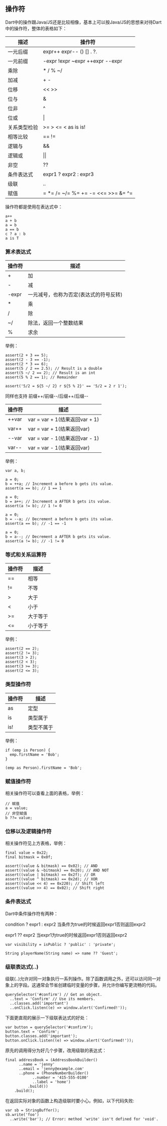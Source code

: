 ## 操作符
Dart中的操作跟Java/JS还是比较相像，基本上可以按Java/JS的思想来对待Dart中的操作符，整体的表格如下：

|描述|操作符|
| ------ | ------ |
|一元后缀|expr++ expr--    ()    []    .    ?.|
|一元前缀|-expr    !expr    ~expr    ++expr    --expr|
|乘除|*    /    %  ~/|
|加减|+    -|
|位移|<<    >>|
|位与|&|
|位非|^|
|位或|\||
|关系类型检验|>=    >    <=    <    as    is    is!|
|相等比较|==    != |
|逻辑与|&&|
|逻辑或|\|\||
|非空|??|
|条件表达式|expr1 ? expr2 : expr3|
|级联|..|
|赋值|=    *=    /=    ~/=    %=    +=    -=    <<=    >>=    &=    ^=    |=    ??=|

操作符都是使用在表达式中：

```
a++
a + b
a = b
a == b
c ? a : b
a is T
```
### 算术表达式
|操作符|描述|
| ------ | ------ |
|+|加|
|-|减|
|-expr|一元减号，也称为否定(表达式的符号反转)|
|\*|乘|
|/|除|
|~/|除法，返回一个整数结果|
|%|求余|
举例：

```
assert(2 + 3 == 5);
assert(2 - 3 == -1);
assert(2 * 3 == 6);
assert(5 / 2 == 2.5); // Result is a double
assert(5 ~/ 2 == 2); // Result is an int
assert(5 % 2 == 1); // Remainder

assert('5/2 = ${5 ~/ 2} r ${5 % 2}' == '5/2 = 2 r 1');
```
同样也支持 前缀++/前缀--/后缀++/后缀--

|操作符|描述|
| ------ | ------ |
|++var|var = var + 1(结果返回var + 1)|
|var++|var = var + 1(结果返回var)|
|--var|var = var - 1(结果返回var - 1)|
|var--|var = var - 1(结果返回var)|
举例：

```
var a, b;

a = 0;
b = ++a; // Increment a before b gets its value.
assert(a == b); // 1 == 1

a = 0;
b = a++; // Increment a AFTER b gets its value.
assert(a != b); // 1 != 0

a = 0;
b = --a; // Decrement a before b gets its value.
assert(a == b); // -1 == -1

a = 0;
b = a--; // Decrement a AFTER b gets its value.
assert(a != b); // -1 != 0
```
### 等式和关系运算符
|操作符|描述|
| ------ | ------ |
|==|相等|
|!=|不等|
|>|大于|
|<|小于|
|>=|大于等于|
|<=|小于等于|
举例：

```
assert(2 == 2);
assert(2 != 3);
assert(3 > 2);
assert(2 < 3);
assert(3 >= 3);
assert(2 <= 3);
```
### 类型操作符
|操作符|描述|
| ------ | ------ |
| as |定型|
|is|类型属于|
|is!|类型不属于|
举例：

```
if (emp is Person) {
  emp.firstName = 'Bob';
}

(emp as Person).firstName = 'Bob';
```
### 赋值操作符
相关操作符可以查看上面的表格，举例：

```
// 赋值
a = value;
// 非空赋值
b ??= value;
```
### 位移以及逻辑操作符
相关操作符见上方表格，举例：

```
final value = 0x22;
final bitmask = 0x0f;

assert((value & bitmask) == 0x02); // AND
assert((value & ~bitmask) == 0x20); // AND NOT
assert((value | bitmask) == 0x2f); // OR
assert((value ^ bitmask) == 0x2d); // XOR
assert((value << 4) == 0x220); // Shift left
assert((value >> 4) == 0x02); // Shift right
```
### 条件表达式
Dart中条件操作符有两种：

condition ? expr1 : expr2 当条件为true的时候返回expr1否则返回expr2

expr1 ?? expr2  当expr1为true的时候返回expr1否则返回expr2

```
var visibility = isPublic ? 'public' : 'private';

String playerName(String name) => name ?? 'Guest';
```

### 级联表达式(..)
级联(..)允许对同一对象执行一系列操作。除了函数调用之外，还可以访问同一对象上的字段。这通常会节省创建临时变量的步骤，并允许你编写更流畅的代码。

```
querySelector('#confirm') // Get an object.
  ..text = 'Confirm' // Use its members.
  ..classes.add('important')
  ..onClick.listen((e) => window.alert('Confirmed!'));
```
下面更直观的展示一下级联表达式的好处：
```
var button = querySelector('#confirm');
button.text = 'Confirm';
button.classes.add('important');
button.onClick.listen((e) => window.alert('Confirmed!'));
```
原先的调用得分为好几个步骤，改用级联的表达式：

```
final addressBook = (AddressBookBuilder()
      ..name = 'jenny'
      ..email = 'jenny@example.com'
      ..phone = (PhoneNumberBuilder()
            ..number = '415-555-0100'
            ..label = 'home')
          .build())
    .build();
```
在返回实际对象的函数上构造级联时要小心。例如，以下代码失败:

```
var sb = StringBuffer();
sb.write('foo')
  ..write('bar'); // Error: method 'write' isn't defined for 'void'.
```